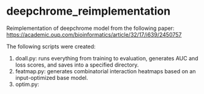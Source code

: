 # deepchrome_reimplementation
Reimplementation of deepchrome model from the following paper: https://academic.oup.com/bioinformatics/article/32/17/i639/2450757



The following scripts were created: 
1. doall.py: runs everything from training to evaluation, generates AUC and loss scores, and saves into a specified directory. 
2. featmap.py: generates combinatorial interaction heatmaps based on an input-optimized base model. 
3. optim.py: 